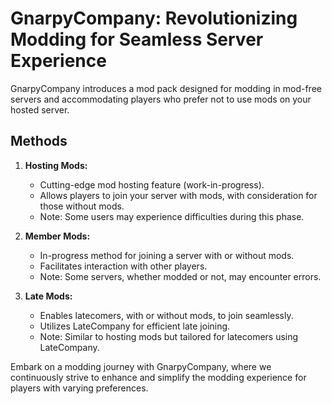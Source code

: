 # GnarpyCompany: Revolutionizing Modding for Seamless Server Experience

GnarpyCompany introduces a mod pack designed for modding in mod-free servers and accommodating players who prefer not to use mods on your hosted server.

## Methods

1. **Hosting Mods:**
   - Cutting-edge mod hosting feature (work-in-progress).
   - Allows players to join your server with mods, with consideration for those without mods.
   - Note: Some users may experience difficulties during this phase.

2. **Member Mods:**
   - In-progress method for joining a server with or without mods.
   - Facilitates interaction with other players.
   - Note: Some servers, whether modded or not, may encounter errors.

3. **Late Mods:**
   - Enables latecomers, with or without mods, to join seamlessly.
   - Utilizes LateCompany for efficient late joining.
   - Note: Similar to hosting mods but tailored for latecomers using LateCompany.

Embark on a modding journey with GnarpyCompany, where we continuously strive to enhance and simplify the modding experience for players with varying preferences.
